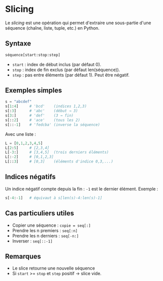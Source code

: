 # Slicing 

Le *slicing* est une opération qui permet d'extraire une sous-partie d'une séquence (chaîne, liste, tuple, etc.) en Python.

## Syntaxe
```py
séquence[start:stop:step]
```
- `start` : index de début inclus (par défaut 0).
- `stop`  : index de fin exclus (par défaut len(séquence)).
- `step`  : pas entre éléments (par défaut 1). Peut être négatif.

## Exemples simples
```py
s = "abcdef"
s[1:4]     # 'bcd'    (indices 1,2,3)
s[:3]      # 'abc'    (début → 3)
s[3:]      # 'def'    (3 → fin)
s[::2]     # 'ace'    (tous les 2)
s[::-1]    # 'fedcba' (inverse la séquence)
```

Avec une liste :
```py
L = [0,1,2,3,4,5]
L[2:5]     # [2,3,4]
L[-3:]     # [3,4,5]  (trois derniers éléments)
L[:-2]     # [0,1,2,3]
L[::3]     # [0,3]    (éléments d'indice 0,3,...)
```

## Indices négatifs
Un indice négatif compte depuis la fin : `-1` est le dernier élément. Exemple :
```py
s[-4:-1]   # équivaut à s[len(s)-4:len(s)-1]
```

## Cas particuliers utiles
- Copier une séquence : `copie = seq[:]`
- Prendre les n premiers : `seq[:n]`
- Prendre les n derniers : `seq[-n:]`
- Inverser : `seq[::-1]`


## Remarques
- Le slice retourne une nouvelle séquence 
- Si `start` >= `stop` et `step` positif → slice vide.

